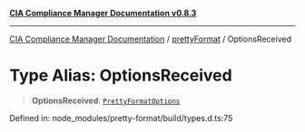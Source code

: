 [**CIA Compliance Manager Documentation v0.8.3**](../../../README.md)

***

[CIA Compliance Manager Documentation](../../../globals.md) / [prettyFormat](../README.md) / OptionsReceived

# Type Alias: OptionsReceived

> **OptionsReceived**: [`PrettyFormatOptions`](../interfaces/PrettyFormatOptions.md)

Defined in: node\_modules/pretty-format/build/types.d.ts:75
